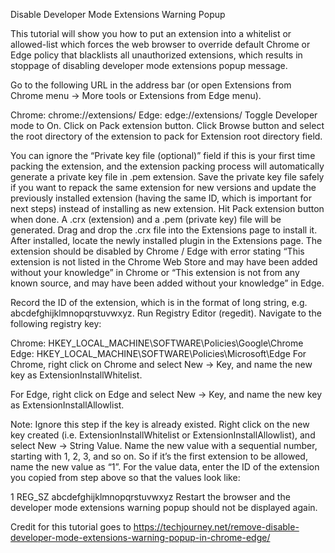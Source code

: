 Disable Developer Mode Extensions Warning Popup

This tutorial will show you how to put an extension into a whitelist or allowed-list which forces the web browser to override default Chrome or Edge policy that blacklists all unauthorized extensions, which results in stoppage of disabling developer mode extensions popup message.

Go to the following URL in the address bar (or open Extensions from Chrome menu -> More tools or Extensions from Edge menu).

Chrome: chrome://extensions/
Edge: edge://extensions/
Toggle Developer mode to On.
Click on Pack extension button.
Click Browse button and select the root directory of the extension to pack for Extension root directory field.

You can ignore the “Private key file (optional)” field if this is your first time packing the extension, and the extension packing process will automatically generate a private key file in .pem extension. Save the private key file safely if you want to repack the same extension for new versions and update the previously installed extension (having the same ID, which is important for next steps) instead of installing as new extension.
Hit Pack extension button when done. A .crx (extension) and a .pem (private key) file will be generated.
Drag and drop the .crx file into the Extensions page to install it.
After installed, locate the newly installed plugin in the Extensions page. The extension should be disabled by Chrome / Edge with error stating “This extension is not listed in the Chrome Web Store and may have been added without your knowledge” in Chrome or “This extension is not from any known source, and may have been added without your knowledge” in Edge.

Record the ID of the extension, which is in the format of long string, e.g. abcdefghijklmnopqrstuvwxyz.
Run Registry Editor (regedit).
Navigate to the following registry key:

Chrome: HKEY_LOCAL_MACHINE\SOFTWARE\Policies\Google\Chrome
Edge: HKEY_LOCAL_MACHINE\SOFTWARE\Policies\Microsoft\Edge
For Chrome, right click on Chrome and select New -> Key, and name the new key as ExtensionInstallWhitelist.

For Edge, right click on Edge and select New -> Key, and name the new key as ExtensionInstallAllowlist.

Note: Ignore this step if the key is already existed.
Right click on the new key created (i.e. ExtensionInstallWhitelist or ExtensionInstallAllowlist), and select New -> String Value. Name the new value with a sequential number, starting with 1, 2, 3, and so on. So if it’s the first extension to be allowed, name the new value as “1”.
For the value data, enter the ID of the extension you copied from step above so that the values look like:

1 REG_SZ abcdefghijklmnopqrstuvwxyz
Restart the browser and the developer mode extensions warning popup should not be displayed again.

Credit for this tutorial goes to https://techjourney.net/remove-disable-developer-mode-extensions-warning-popup-in-chrome-edge/
